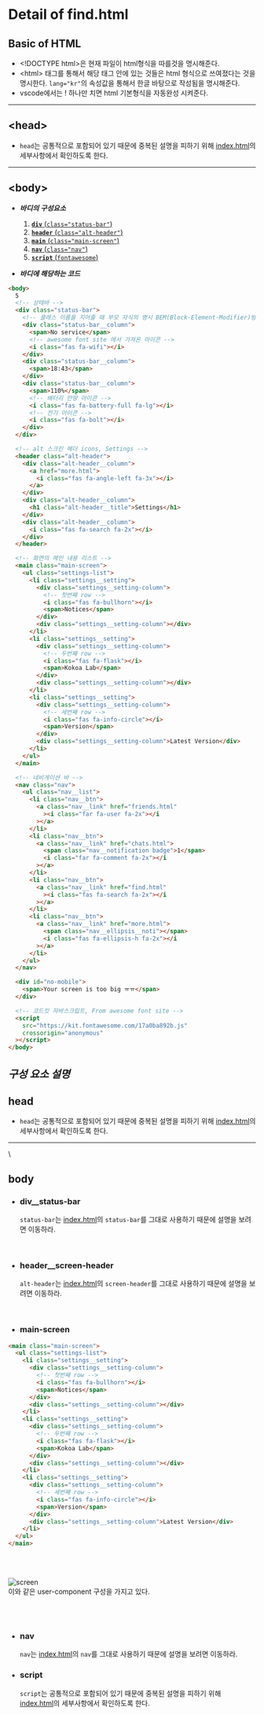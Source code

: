 # Detail of find.html

## Basic of HTML

- \<!DOCTYPE html>은 현재 파일이 html형식을 따를것을 명시해준다.
- \<html> 태그를 통해서 해당 태그 안에 있는 것들은 html 형식으로 쓰여졌다는 것을 명시한다. `lang="kr"`의 속성값을 통해서 한글 바탕으로 작성됨을 명시해준다.
- vscode에서는 ! 하나만 치면 html 기본형식을 자동완성 시켜준다.

---

## **\<head>**

- `head`는 공통적으로 포함되어 있기 때문에 중복된 설명을 피하기 위해 [index.html](https://github.com/dudwns9331/WebStudy/blob/master/kokoa-clone/Details/detail_html/index.md#구성-요소-설명)의 세부사항에서 확인하도록 한다.

---

## **\<body>**

- **_바디의 구성요소_**

  1. [**`div`** (`class="status-bar"`)](#div__status-bar)
  2. [**`header`** (`class="alt-header"`)](#alt-header)
  3. [**`main`** (`class="main-screen"`)](#main__main-screen)
  4. [**`nav`** (`class="nav"`)](#nav)
  5. [**`script`** (`fontawesome`)](#script)

- _**바디에 해당하는 코드**_

```html
<body>
  5
  <!-- 상태바 -->
  <div class="status-bar">
    <!-- 클래스 이름을 지어줄 때 부모 자식의 명시 BEM(Block-Element-Modifier)방식-->
    <div class="status-bar__column">
      <span>No service</span>
      <!-- awesome font site 에서 가져온 아이콘 -->
      <i class="fas fa-wifi"></i>
    </div>
    <div class="status-bar__column">
      <span>18:43</span>
    </div>
    <div class="status-bar__column">
      <span>110%</span>
      <!-- 배터리 만땅 아이콘 -->
      <i class="fas fa-battery-full fa-lg"></i>
      <!-- 전기 아이콘 -->
      <i class="fas fa-bolt"></i>
    </div>
  </div>

  <!-- alt 스크린 헤더 icons, Settings -->
  <header class="alt-header">
    <div class="alt-header__column">
      <a href="more.html">
        <i class="fas fa-angle-left fa-3x"></i>
      </a>
    </div>
    <div class="alt-header__column">
      <h1 class="alt-header__title">Settings</h1>
    </div>
    <div class="alt-header__column">
      <i class="fas fa-search fa-2x"></i>
    </div>
  </header>

  <!-- 화면의 메인 내용 리스트 -->
  <main class="main-screen">
    <ul class="settings-list">
      <li class="settings__setting">
        <div class="settings__setting-column">
          <!-- 첫번째 row -->
          <i class="fas fa-bullhorn"></i>
          <span>Notices</span>
        </div>
        <div class="settings__setting-column"></div>
      </li>
      <li class="settings__setting">
        <div class="settings__setting-column">
          <!-- 두번째 row -->
          <i class="fas fa-flask"></i>
          <span>Kokoa Lab</span>
        </div>
        <div class="settings__setting-column"></div>
      </li>
      <li class="settings__setting">
        <div class="settings__setting-column">
          <!-- 세번째 row -->
          <i class="fas fa-info-circle"></i>
          <span>Version</span>
        </div>
        <div class="settings__setting-column">Latest Version</div>
      </li>
    </ul>
  </main>

  <!-- 네비게이션 바 -->
  <nav class="nav">
    <ul class="nav__list">
      <li class="nav__btn">
        <a class="nav__link" href="friends.html"
          ><i class="far fa-user fa-2x"></i
        ></a>
      </li>
      <li class="nav__btn">
        <a class="nav__link" href="chats.html">
          <span class="nav__notification badge">1</span>
          <i class="far fa-comment fa-2x"></i
        ></a>
      </li>
      <li class="nav__btn">
        <a class="nav__link" href="find.html"
          ><i class="fas fa-search fa-2x"></i
        ></a>
      </li>
      <li class="nav__btn">
        <a class="nav__link" href="more.html">
          <span class="nav__ellipsis__noti"></span>
          <i class="fas fa-ellipsis-h fa-2x"></i
        ></a>
      </li>
    </ul>
  </nav>

  <div id="no-mobile">
    <span>Your screen is too big ㅠㅠ</span>
  </div>

  <!-- 코드킷 자바스크립트, From awesome font site -->
  <script
    src="https://kit.fontawesome.com/17a0ba892b.js"
    crossorigin="anonymous"
  ></script>
</body>
```

## _**구성 요소 설명**_

## head

- `head`는 공통적으로 포함되어 있기 때문에 중복된 설명을 피하기 위해 [index.html](https://github.com/dudwns9331/WebStudy/blob/master/kokoa-clone/Details/detail_html/index.md#구성-요소-설명)의 세부사항에서 확인하도록 한다.

---

\

## body

- ### div\_\_status-bar

  `status-bar`는 [index.html](https://github.com/dudwns9331/WebStudy/blob/master/kokoa-clone/Details/detail_html/index.md#구성-요소-설명)의 `status-bar`를 그대로 사용하기 때문에 설명을 보려면 이동하라.

<br/>

- ### header\_\_screen-header

  `alt-header`는 [index.html](https://github.com/dudwns9331/WebStudy/blob/master/kokoa-clone/Details/detail_html/index.md#구성-요소-설명)의 `screen-header`를 그대로 사용하기 때문에 설명을 보려면 이동하라.

<br/>

- ### main-screen

```html
<main class="main-screen">
  <ul class="settings-list">
    <li class="settings__setting">
      <div class="settings__setting-column">
        <!-- 첫번째 row -->
        <i class="fas fa-bullhorn"></i>
        <span>Notices</span>
      </div>
      <div class="settings__setting-column"></div>
    </li>
    <li class="settings__setting">
      <div class="settings__setting-column">
        <!-- 두번째 row -->
        <i class="fas fa-flask"></i>
        <span>Kokoa Lab</span>
      </div>
      <div class="settings__setting-column"></div>
    </li>
    <li class="settings__setting">
      <div class="settings__setting-column">
        <!-- 세번째 row -->
        <i class="fas fa-info-circle"></i>
        <span>Version</span>
      </div>
      <div class="settings__setting-column">Latest Version</div>
    </li>
  </ul>
</main>
```

<br/>
<br/>

![screen](https://github.com/dudwns9331/WebStudy/blob/master/kokoa-clone/Details/images/main-screen-settings.PNG)
<br/>
이와 같은 user-component 구성을 가지고 있다.

<br/>
<br/>

- ### nav

  `nav`는 [index.html](https://github.com/dudwns9331/WebStudy/blob/master/kokoa-clone/Details/detail_html/index.md#구성-요소-설명)의 `nav`를 그대로 사용하기 때문에 설명을 보려면 이동하라.

- ### script

  `script`는 공통적으로 포함되어 있기 때문에 중복된 설명을 피하기 위해 [index.html](https://github.com/dudwns9331/WebStudy/blob/master/kokoa-clone/Details/detail_html/index.md#구성-요소-설명)의 세부사항에서 확인하도록 한다.
